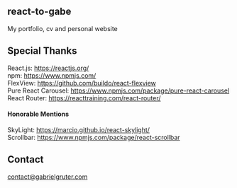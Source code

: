 ## react-to-gabe
My portfolio, cv and personal website

## Special Thanks

React.js: https://reactjs.org/  
npm: https://www.npmjs.com/  
FlexView: https://github.com/buildo/react-flexview  
Pure React Carousel: https://www.npmjs.com/package/pure-react-carousel  
React Router: https://reacttraining.com/react-router/

#### Honorable Mentions

SkyLight: https://marcio.github.io/react-skylight/  
Scrollbar: https://www.npmjs.com/package/react-scrollbar

## Contact
contact@gabrielgruter.com
